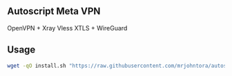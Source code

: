 ## Autoscript Meta VPN
OpenVPN + Xray Vless XTLS + WireGuard

## Usage
```bash
wget -qO install.sh "https://raw.githubusercontent.com/mrjohntora/autoscript-metavpn/main/install.sh"; chmod +x install.sh; ./install.sh
```
